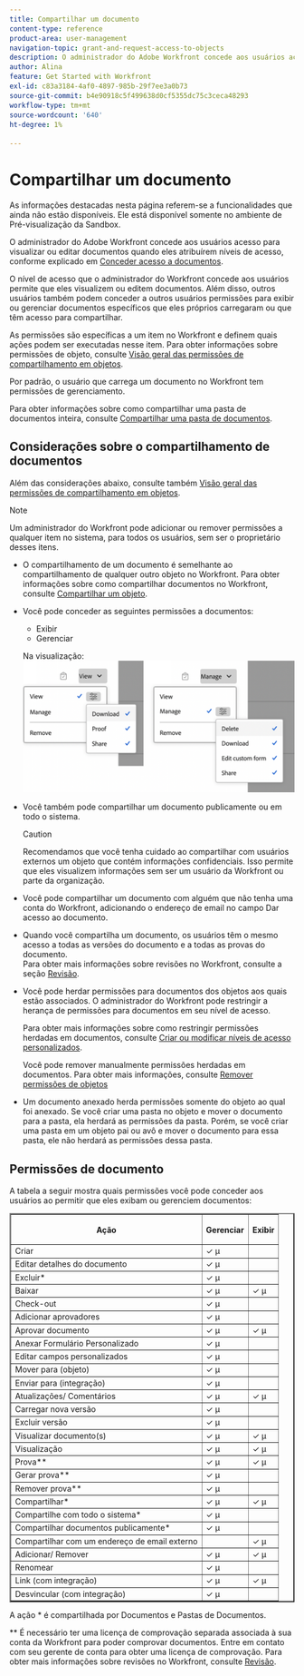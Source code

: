 ```yaml
---
title: Compartilhar um documento
content-type: reference
product-area: user-management
navigation-topic: grant-and-request-access-to-objects
description: O administrador do Adobe Workfront concede aos usuários acesso para visualizar ou editar documentos quando eles atribuírem níveis de acesso, conforme explicado em Conceder acesso a documentos.
author: Alina
feature: Get Started with Workfront
exl-id: c83a3184-4af0-4897-985b-29f7ee3a0b73
source-git-commit: b4e90918c5f499638d0cf5355dc75c3ceca48293
workflow-type: tm+mt
source-wordcount: '640'
ht-degree: 1%

---
```


# Compartilhar um documento

<span class="preview">As informações destacadas nesta página referem-se a funcionalidades que ainda não estão disponíveis. Ele está disponível somente no ambiente de Pré-visualização da Sandbox.</span>

O administrador do Adobe Workfront concede aos usuários acesso para visualizar ou editar documentos quando eles atribuírem níveis de acesso, conforme explicado em [Conceder acesso a documentos](../../administration-and-setup/add-users/configure-and-grant-access/grant-access-documents.md).

O nível de acesso que o administrador do Workfront concede aos usuários permite que eles visualizem ou editem documentos. Além disso, outros usuários também podem conceder a outros usuários permissões para exibir ou gerenciar documentos específicos que eles próprios carregaram ou que têm acesso para compartilhar.

As permissões são específicas a um item no Workfront e definem quais ações podem ser executadas nesse item. Para obter informações sobre permissões de objeto, consulte [Visão geral das permissões de compartilhamento em objetos](../../workfront-basics/grant-and-request-access-to-objects/sharing-permissions-on-objects-overview.md).

Por padrão, o usuário que carrega um documento no Workfront tem permissões de gerenciamento.

Para obter informações sobre como compartilhar uma pasta de documentos inteira, consulte [Compartilhar uma pasta de documentos](../../workfront-basics/grant-and-request-access-to-objects/share-a-document-folder.md).

## Considerações sobre o compartilhamento de documentos

Além das considerações abaixo, consulte também [Visão geral das permissões de compartilhamento em objetos](../../workfront-basics/grant-and-request-access-to-objects/sharing-permissions-on-objects-overview.md).

>[!NOTE]
>
>Um administrador do Workfront pode adicionar ou remover permissões a qualquer item no sistema, para todos os usuários, sem ser o proprietário desses itens.

* O compartilhamento de um documento é semelhante ao compartilhamento de qualquer outro objeto no Workfront. Para obter informações sobre como compartilhar documentos no Workfront, consulte [Compartilhar um objeto](../../workfront-basics/grant-and-request-access-to-objects/share-an-object.md).
* Você pode conceder as seguintes permissões a documentos:

   * Exibir
   * Gerenciar

  <span class="preview">Na visualização:
  ![](assets/document-permissions.png)
</span>

* Você também pode compartilhar um documento publicamente ou em todo o sistema.

  >[!CAUTION]
  >
  >Recomendamos que você tenha cuidado ao compartilhar com usuários externos um objeto que contém informações confidenciais. Isso permite que eles visualizem informações sem ser um usuário da Workfront ou parte da organização.

* Você pode compartilhar um documento com alguém que não tenha uma conta do Workfront, adicionando o endereço de email no campo Dar acesso ao documento.
* Quando você compartilha um documento, os usuários têm o mesmo acesso a todas as versões do documento e a todas as provas do documento.\
  Para obter mais informações sobre revisões no Workfront, consulte a seção [Revisão](../../review-and-approve-work/proofing/proofing.md).

* Você pode herdar permissões para documentos dos objetos aos quais estão associados. O administrador do Workfront pode restringir a herança de permissões para documentos em seu nível de acesso.

  Para obter mais informações sobre como restringir permissões herdadas em documentos, consulte [Criar ou modificar níveis de acesso personalizados](../../administration-and-setup/add-users/configure-and-grant-access/create-modify-access-levels.md).

  Você pode remover manualmente permissões herdadas em documentos. Para obter mais informações, consulte [Remover permissões de objetos](../../workfront-basics/grant-and-request-access-to-objects/remove-permissions-from-objects.md)

* Um documento anexado herda permissões somente do objeto ao qual foi anexado. Se você criar uma pasta no objeto e mover o documento para a pasta, ela herdará as permissões da pasta. Porém, se você criar uma pasta em um objeto pai ou avô e mover o documento para essa pasta, ele não herdará as permissões dessa pasta.

## Permissões de documento

A tabela a seguir mostra quais permissões você pode conceder aos usuários ao permitir que eles exibam ou gerenciem documentos:

<table border="2" cellspacing="15" cellpadding="1"> 
 <col> 
 <col> 
 <col> 
 <thead> 
  <tr> 
   <th> <p><strong>Ação</strong> </p> </th> 
   <th> <p><strong>Gerenciar</strong> </p> </th> 
   <th> <p><strong>Exibir</strong> </p> </th> 
  </tr> 
 </thead> 
 <tbody> 
  <tr> 
   <td scope="row">Criar</td> 
   <td>✓ µ</td> 
   <td> </td> 
  </tr> 
  <tr> 
   <td scope="row">Editar detalhes do documento</td> 
   <td>✓ µ</td> 
   <td> </td> 
  </tr> 
  <tr> 
   <td scope="row">Excluir*</td> 
   <td>✓ µ</td> 
   <td> </td> 
  </tr> 
  <tr> 
   <td scope="row">Baixar</td> 
   <td>✓ µ</td> 
   <td>✓ µ</td> 
  </tr> 
  <tr> 
   <td scope="row">Check-out</td> 
   <td>✓ µ</td> 
   <td> </td> 
  </tr> 
  <tr> 
   <td scope="row">Adicionar aprovadores</td> 
   <td>✓ µ</td> 
   <td> </td> 
  </tr> 
  <tr> 
   <td scope="row">Aprovar documento</td> 
   <td>✓ µ</td> 
   <td>✓ µ</td> 
  </tr> 
  <tr> 
   <td scope="row">Anexar Formulário Personalizado</td> 
   <td>✓ µ</td> 
   <td> </td> 
  </tr> 
  <tr> 
   <td scope="row">Editar campos personalizados</td> 
   <td>✓ µ</td> 
   <td> </td> 
  </tr> 
  <tr> 
   <td scope="row">Mover para (objeto)</td> 
   <td>✓ µ</td> 
   <td> </td> 
  </tr> 
  <tr> 
   <td scope="row">Enviar para (integração)</td> 
   <td>✓ µ</td> 
   <td> </td> 
  </tr> 
  <tr> 
   <td scope="row">Atualizações/ Comentários</td> 
   <td>✓ µ</td> 
   <td>✓ µ</td> 
  </tr> 
  <tr> 
   <td scope="row">Carregar nova versão</td> 
   <td>✓ µ</td> 
   <td> </td> 
  </tr> 
  <tr> 
   <td scope="row">Excluir versão</td> 
   <td>✓ µ</td> 
   <td> </td> 
  </tr> 
  <tr> 
   <td scope="row">Visualizar documento(s)</td> 
   <td>✓ µ</td> 
   <td>✓ µ</td> 
  </tr> 
  <tr> 
   <td scope="row">Visualização</td> 
   <td>✓ µ</td> 
   <td>✓ µ</td> 
  </tr> 
  <tr> 
   <td scope="row">Prova**</td> 
   <td>✓ µ</td> 
   <td>✓ µ</td> 
  </tr> 
  <tr> 
   <td scope="row">Gerar prova**</td> 
   <td>✓ µ</td> 
   <td> </td> 
  </tr> 
  <tr> 
   <td scope="row">Remover prova**</td> 
   <td>✓ µ</td> 
   <td> </td> 
  </tr> 
  <tr> 
   <td scope="row">Compartilhar*</td> 
   <td>✓ µ</td> 
   <td>✓ µ</td> 
  </tr> 
  <tr> 
   <td scope="row">Compartilhe com todo o sistema*</td> 
   <td>✓ µ</td> 
   <td> </td> 
  </tr> 
  <tr> 
   <td scope="row">Compartilhar documentos publicamente*</td> 
   <td>✓ µ</td> 
   <td> </td> 
  </tr> 
  <tr> 
   <td scope="row">Compartilhar com um endereço de email externo</td> 
   <td> </td> 
   <td>✓ µ</td> 
  </tr> 
  <tr> 
   <td scope="row">Adicionar/ Remover</td> 
   <td>✓ µ</td> 
   <td>✓ µ</td> 
  </tr> 
  <tr> 
   <td scope="row">Renomear</td> 
   <td>✓ µ</td> 
   <td> </td> 
  </tr> 
  <tr> 
   <td scope="row">Link (com integração)</td> 
   <td>✓ µ</td> 
   <td>✓ µ</td> 
  </tr> 
  <tr> 
   <td scope="row">Desvincular (com integração)</td> 
   <td>✓ µ</td> 
   <td> </td> 
  </tr> 
 </tbody> 
</table>

A ação &#42; é compartilhada por Documentos e Pastas de Documentos.

&#42;&#42; É necessário ter uma licença de comprovação separada associada à sua conta da Workfront para poder comprovar documentos. Entre em contato com seu gerente de conta para obter uma licença de comprovação. Para obter mais informações sobre revisões no Workfront, consulte [Revisão](../../review-and-approve-work/proofing/proofing.md).

